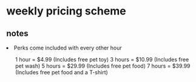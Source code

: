 <!DOCTYPE html>
<html>
    <head>
        <meta charset="utf-8">
        <title>HTML basics</title>
    </head>
    <body>
      <h1><strong> weekly pricing scheme</strong></h1>
      <h2>notes</h2>
      <li> Perks come included with every other hour </li>
        <ol> 1 hour = $4.99 (Includes free pet toy)
             3 hours = $10.99 (Includes free pet wash)
             5 hours = $29.99 (Includes free pet food)
             7 hours = $39.99 (Includes free pet food and a T-shirt)
       

